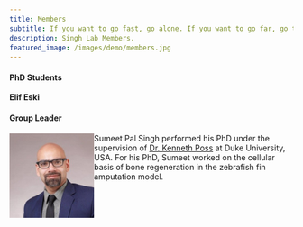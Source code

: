 ```yaml
---
title: Members
subtitle: If you want to go fast, go alone. If you want to go far, go together.
description: Singh Lab Members.
featured_image: /images/demo/members.jpg
---
```



#### PhD Students

**Elif Eski**

#### Group Leader

<p>
<img src="/images/members/sumeet.jpeg" alt="Sumeet" style="float:left;width:150px;height:150px;">
    Sumeet Pal Singh performed his PhD under the supervision of <a href="https://sites.duke.edu/posslab/">Dr. Kenneth Poss</a> at Duke University, USA. For his PhD, Sumeet worked on the cellular basis of bone regeneration in the zebrafish fin amputation model.  
</p>
